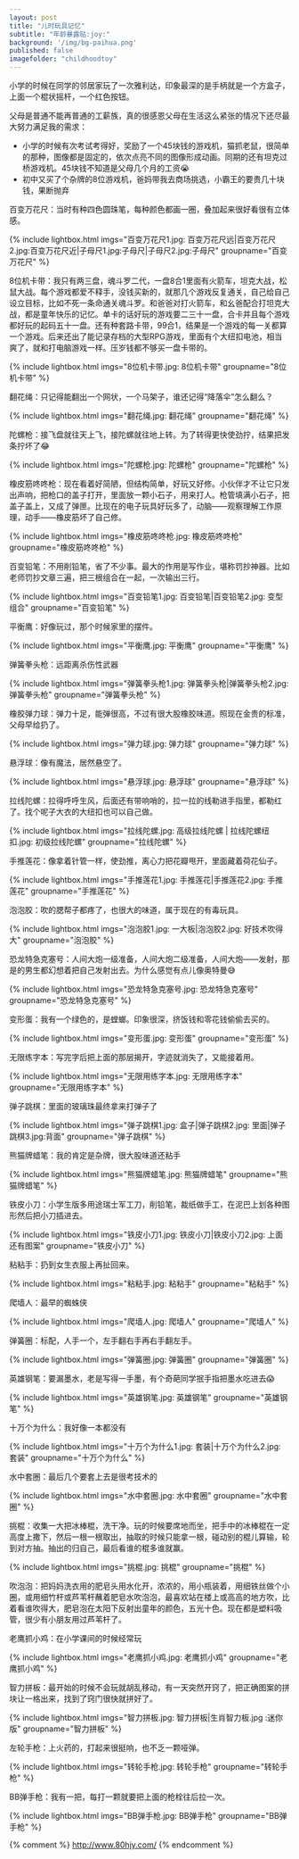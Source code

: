 ```yaml
---
layout: post
title: "儿时玩具记忆"
subtitle: "年龄暴露贴:joy:"
background: '/img/bg-paihua.png'
published: false
imagefolder: "childhoodtoy"
---
```


小学的时候在同学的邻居家玩了一次雅利达，印象最深的是手柄就是一个方盒子，上面一个棍状摇杆，一个红色按钮。

父母是普通不能再普通的工薪族，真的很感恩父母在生活这么紧张的情况下还尽最大努力满足我的需求：

- 小学的时候有次考试考得好，奖励了一个45块钱的游戏机，猫抓老鼠，很简单的那种，图像都是固定的，依次点亮不同的图像形成动画。同期的还有坦克过桥游戏机。45块钱不知道是父母几个月的工资:sob:
- 初中又买了个杂牌的8位游戏机，爸妈带我去商场挑选，小霸王的要贵几十块钱，果断抛弃

百变万花尺：当时有种四色圆珠笔，每种颜色都画一圈，叠加起来很好看很有立体感。

{% include lightbox.html imgs="百变万花尺1.jpg: 百变万花尺远|百变万花尺2.jpg:百变万花尺近|子母尺1.jpg:子母尺|子母尺2.jpg:子母尺" groupname="百变万花尺" %}

8位机卡带：我只有两三盘，魂斗罗二代，一盘8合1里面有火箭车，坦克大战，松鼠大战。每个游戏都爱不释手，没钱买新的，就那几个游戏反复通关，自己给自己设立目标，比如不死一条命通关魂斗罗。和爸爸对打火箭车，和幺爸配合打坦克大战，都是童年快乐的记忆。单卡的话好玩的游戏要二三十一盘，合卡并且每个游戏都好玩的起码五十一盘。还有种套路卡带，99合1，结果是一个游戏的每一关都算一个游戏。后来还出了能记录存档的大型RPG游戏，里面有个大纽扣电池，相当爽了，就和打电脑游戏一样。压岁钱都不够买一盘卡带的。

{% include lightbox.html imgs="8位机卡带.jpg: 8位机卡带" groupname="8位机卡带" %}

翻花绳：只记得能翻出一个网状，一个马架子，谁还记得“降落伞”怎么翻么？

{% include lightbox.html imgs="翻花绳.jpg: 翻花绳" groupname="翻花绳" %}

陀螺枪：接飞盘就往天上飞，接陀螺就往地上转。为了转得更快使劲拧，结果把发条拧坏了:joy:

{% include lightbox.html imgs="陀螺枪.jpg: 陀螺枪" groupname="陀螺枪" %}

橡皮筋咚咚枪：现在看着好简陋，但结构简单，好玩又好修。小伙伴才不让它只发出声响，把枪口的盖子打开，里面放一颗小石子，用来打人。枪管填满小石子，把盖子盖上，又成了弹匣。比现在的电子玩具好玩多了，动脑——观察理解工作原理，动手——橡皮筋坏了自己修。

{% include lightbox.html imgs="橡皮筋咚咚枪.jpg: 橡皮筋咚咚枪" groupname="橡皮筋咚咚枪" %}

百变铅笔：不用削铅笔，省了不少事。最大的作用是写作业，堪称罚抄神器。比如老师罚抄文章三遍，把三根组合在一起，一次输出三行。

{% include lightbox.html imgs="百变铅笔1.jpg: 百变铅笔|百变铅笔2.jpg: 变型组合" groupname="百变铅笔" %}

平衡鹰：好像玩过，那个时候家里的摆件。

{% include lightbox.html imgs="平衡鹰.jpg: 平衡鹰" groupname="平衡鹰" %}

弹簧拳头枪：远距离杀伤性武器

{% include lightbox.html imgs="弹簧拳头枪1.jpg: 弹簧拳头枪|弹簧拳头枪2.jpg: 弹簧拳头枪" groupname="弹簧拳头枪" %}

橡胶弹力球：弹力十足，能弹很高，不过有很大股橡胶味道。照现在金贵的标准，父母早给扔了。

{% include lightbox.html imgs="弹力球.jpg: 弹力球" groupname="弹力球" %}

悬浮球：像有魔法，居然悬空了。

{% include lightbox.html imgs="悬浮球.jpg: 悬浮球" groupname="悬浮球" %}

拉线陀螺：拉得呼呼生风，后面还有带响哨的，拉一拉的线勒进手指里，都勒红了。找个呢子大衣的大纽扣也可以自己做。

{% include lightbox.html imgs="拉线陀螺.jpg: 高级拉线陀螺 | 拉线陀螺纽扣.jpg: 初级拉线陀螺" groupname="拉线陀螺" %}

手推莲花：像拿着针管一样，使劲推，离心力把花瓣甩开，里面藏着荷花仙子。

{% include lightbox.html imgs="手推莲花1.jpg: 手推莲花|手推莲花2.jpg: 手推莲花" groupname="手推莲花" %}

泡泡胶：吹的腮帮子都疼了，也很大的味道，属于现在的有毒玩具。

{% include lightbox.html imgs="泡泡胶1.jpg: 一大板|泡泡胶2.jpg: 好技术吹得大" groupname="泡泡胶" %}

恐龙特急克塞号：人间大炮一级准备，人间大炮二级准备，人间大炮——发射，那是的男生都幻想着把自己发射出去。为什么感觉有点儿像奥特曼:sweat_smile:

{% include lightbox.html imgs="恐龙特急克塞号.jpg: 恐龙特急克塞号" groupname="恐龙特急克塞号" %}

变形蛋：我有一个绿色的，是螳螂。印象很深，挤饭钱和零花钱偷偷去买的。

{% include lightbox.html imgs="变形蛋.jpg: 变形蛋" groupname="变形蛋" %}

无限练字本：写完字后把上面的那层揭开，字迹就消失了，又能接着用。

{% include lightbox.html imgs="无限用练字本.jpg: 无限用练字本" groupname="无限用练字本" %}

弹子跳棋：里面的玻璃珠最终拿来打弹子了

{% include lightbox.html imgs="弹子跳棋1.jpg: 盒子|弹子跳棋2.jpg: 里面|弹子跳棋3.jpg:背面" groupname="弹子跳棋" %}

熊猫牌蜡笔：我的肯定是杂牌，很大股味道还粘手

{% include lightbox.html imgs="熊猫牌蜡笔.jpg: 熊猫牌蜡笔" groupname="熊猫牌蜡笔" %}

铁皮小刀：小学生版多用途瑞士军工刀，削铅笔，裁纸做手工，在泥巴上划各种图形然后把小刀插进去。

{% include lightbox.html imgs="铁皮小刀1.jpg: 铁皮小刀|铁皮小刀2.jpg: 上面还有图案" groupname="铁皮小刀" %}

粘粘手：扔到女生衣服上再扯回来。

{% include lightbox.html imgs="粘粘手.jpg: 粘粘手" groupname="粘粘手" %}

爬墙人：最早的蜘蛛侠

{% include lightbox.html imgs="爬墙人.jpg: 爬墙人" groupname="爬墙人" %}

弹簧圈：标配，人手一个，左手翻右手再右手翻左手。

{% include lightbox.html imgs="弹簧圈.jpg: 弹簧圈" groupname="弹簧圈" %}

英雄钢笔：要漏墨水，老是写得一手墨，有个奇葩同学抿手指把墨水吃进去:scream:

{% include lightbox.html imgs="英雄钢笔.jpg: 英雄钢笔" groupname="英雄钢笔" %}

十万个为什么：我好像一本都没有

{% include lightbox.html imgs="十万个为什么1.jpg: 套装|十万个为什么2.jpg: 套装" groupname="十万个为什么" %}

水中套圈：最后几个要套上去是很考技术的

{% include lightbox.html imgs="水中套圈.jpg: 水中套圈" groupname="水中套圈" %}

挑棍：收集一大把冰棒棍，洗干净。玩的时候要席地而坐，把手中的冰棒棍在一定高度上撒下，然后一根一根取出，抽取的时候只能拿一根，碰动别的棍儿算输，轮到对方抽。抽出的归自己，最后看谁的棍多谁就赢。

{% include lightbox.html imgs="挑棍.jpg: 挑棍" groupname="挑棍" %}

吹泡泡：把妈妈洗衣用的肥皂头用水化开，浓浓的，用小瓶装着，用细铁丝做个小圈，或用细竹杆或芦苇杆蘸着肥皂水吹泡泡，最喜欢站在楼上或高高的地方吹，比着看谁吹得大，肥皂泡在太阳下反射出童年的颜色，五光十色。现在都是塑料吸管，很少有小朋友用过芦苇杆了。

老鹰抓小鸡：在小学课间的时候经常玩

{% include lightbox.html imgs="老鹰抓小鸡.jpg: 老鹰抓小鸡" groupname="老鹰抓小鸡" %}

智力拼板：最开始的时候不会玩就胡乱移动，有一天突然开窍了，把正确图案的拼块让一格出来，找到了窍门很快就拼好了。

{% include lightbox.html imgs="智力拼板.jpg: 智力拼板|生肖智力板.jpg :迷你版" groupname="智力拼板" %}

左轮手枪：上火药的，打起来很挺响，也不乏一颗哑弹。

{% include lightbox.html imgs="转轮手枪.jpg: 转轮手枪" groupname="转轮手枪" %}

BB弹手枪：我有一把，每打一颗就要把上面的枪栓往后拉一次。

{% include lightbox.html imgs="BB弹手枪.jpg: BB弹手枪" groupname="BB弹手枪" %}

{% comment %}
http://www.80hjy.com/
{% endcomment %}